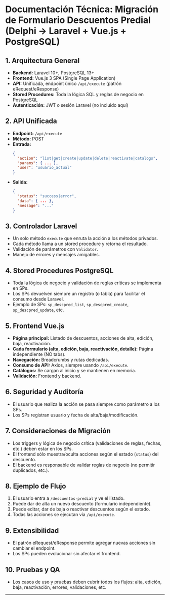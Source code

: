 # Documentación Técnica: Migración de Formulario Descuentos Predial (Delphi → Laravel + Vue.js + PostgreSQL)

## 1. Arquitectura General
- **Backend:** Laravel 10+, PostgreSQL 13+
- **Frontend:** Vue.js 3 SPA (Single Page Application)
- **API:** Unificada, endpoint único `/api/execute` (patrón eRequest/eResponse)
- **Stored Procedures:** Toda la lógica SQL y reglas de negocio en PostgreSQL
- **Autenticación:** JWT o sesión Laravel (no incluido aquí)

## 2. API Unificada
- **Endpoint:** `/api/execute`
- **Método:** POST
- **Entrada:**
  ```json
  {
    "action": "list|get|create|update|delete|reactivate|catalogs",
    "params": { ... },
    "user": "usuario_actual"
  }
  ```
- **Salida:**
  ```json
  {
    "status": "success|error",
    "data": { ... },
    "message": "..."
  }
  ```

## 3. Controlador Laravel
- Un solo método `execute` que enruta la acción a los métodos privados.
- Cada método llama a un stored procedure y retorna el resultado.
- Validación de parámetros con `Validator`.
- Manejo de errores y mensajes amigables.

## 4. Stored Procedures PostgreSQL
- Toda la lógica de negocio y validación de reglas críticas se implementa en SPs.
- Los SPs devuelven siempre un registro (o tabla) para facilitar el consumo desde Laravel.
- Ejemplo de SPs: `sp_descpred_list`, `sp_descpred_create`, `sp_descpred_update`, etc.

## 5. Frontend Vue.js
- **Página principal:** Listado de descuentos, acciones de alta, edición, baja, reactivación.
- **Cada formulario (alta, edición, baja, reactivación, detalle):** Página independiente (NO tabs).
- **Navegación:** Breadcrumbs y rutas dedicadas.
- **Consumo de API:** Axios, siempre usando `/api/execute`.
- **Catálogos:** Se cargan al inicio y se mantienen en memoria.
- **Validación:** Frontend y backend.

## 6. Seguridad y Auditoría
- El usuario que realiza la acción se pasa siempre como parámetro a los SPs.
- Los SPs registran usuario y fecha de alta/baja/modificación.

## 7. Consideraciones de Migración
- Los triggers y lógica de negocio crítica (validaciones de reglas, fechas, etc.) deben estar en los SPs.
- El frontend sólo muestra/oculta acciones según el estado (`status`) del descuento.
- El backend es responsable de validar reglas de negocio (no permitir duplicados, etc.).

## 8. Ejemplo de Flujo
1. El usuario entra a `/descuentos-predial` y ve el listado.
2. Puede dar de alta un nuevo descuento (formulario independiente).
3. Puede editar, dar de baja o reactivar descuentos según el estado.
4. Todas las acciones se ejecutan vía `/api/execute`.

## 9. Extensibilidad
- El patrón eRequest/eResponse permite agregar nuevas acciones sin cambiar el endpoint.
- Los SPs pueden evolucionar sin afectar el frontend.

## 10. Pruebas y QA
- Los casos de uso y pruebas deben cubrir todos los flujos: alta, edición, baja, reactivación, errores, validaciones, etc.

---
